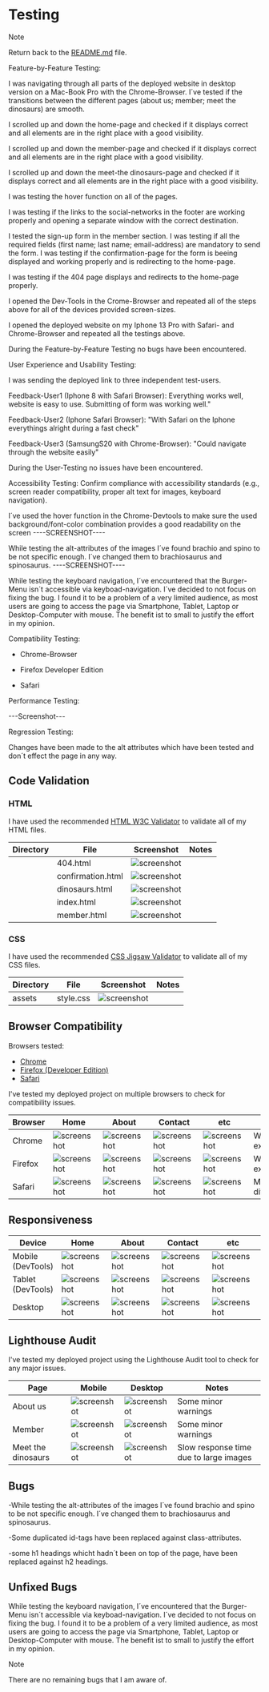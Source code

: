 # Testing

> [!NOTE]  
> Return back to the [README.md](README.md) file.

Feature-by-Feature Testing:

I was navigating through all parts of the deployed website in desktop version on a Mac-Book Pro with the Chrome-Browser. I´ve tested if the transitions between the different pages (about us; member; meet the dinosaurs) are smooth.

I scrolled up and down the home-page and checked if it displays correct and all elements are in the right place with a good visibility.

I scrolled up and down the member-page and checked if it displays correct and all elements are in the right place with a good visibility.

I scrolled up and down the meet-the dinosaurs-page and checked if it displays correct and all elements are in the right place with a good visibility.

I was testing the hover function on all of the pages.

I was testing if the links to the social-networks in the footer are working properly and opening a separate window with the correct destination. 

I tested the sign-up form in the member section. I was testing if all the required fields (first name; last name; email-address) are mandatory to send the form. I was testing if the confirmation-page for the form is beeing displayed and working properly and is redirecting to the home-page.

I was testing if the 404 page displays and redirects to the home-page properly.

I opened the Dev-Tools in the Crome-Browser and repeated all of the steps above for all of the devices provided screen-sizes.

I opened the deployed website on my Iphone 13 Pro with Safari- and Chrome-Browser and repeated all the testings above.

During the Feature-by-Feature Testing no bugs have been encountered.




User Experience and Usability Testing:

I was sending the deployed link to three independent test-users.

Feedback-User1 (Iphone 8 with Safari Browser): Everything works well, website is easy to use. Submitting of form was working well." 


Feedback-User2 (Iphone Safari Browser): "With Safari on the Iphone everythings alright during a fast check"


Feedback-User3 (SamsungS20 with Chrome-Browser): "Could navigate through the website easily"


During the User-Testing no issues have been encountered.


Accessibility Testing: Confirm compliance with accessibility standards (e.g., screen reader compatibility, proper alt text for images, keyboard navigation).

I´ve used the hover function in the Chrome-Devtools to make sure the used background/font-color combination provides a good readability on the screen
----SCREENSHOT----

While testing the alt-attributes of the images I´ve found brachio and spino to be not specific enough. I´ve changed them to brachiosaurus and spinosaurus.
----SCREENSHOT----

While testing the keyboard navigation, I´ve encountered that the Burger-Menu isn´t accessible via keyboad-navigation. I´ve decided to not focus on fixing the bug. I found it to be a problem of a very limited audience, as most users are going to access the page via Smartphone, Tablet, Laptop or Desktop-Computer with mouse. The benefit ist to small to justify the effort in my opinion.


Compatibility Testing:

- Chrome-Browser

- Firefox Developer Edition

- Safari



Performance Testing:
	
---Screenshot---

Regression Testing:

Changes have been made to the alt attributes which have been tested and don´t effect the page in any way.



## Code Validation



### HTML

I have used the recommended [HTML W3C Validator](https://validator.w3.org) to validate all of my HTML files.


| Directory | File | Screenshot | Notes |
| --- | --- | --- | --- |
|  | 404.html | ![screenshot](documentation/validation_404.png) | |
|  | confirmation.html | ![screenshot](documentation/validation_confirmation.png) | |
|  | dinosaurs.html | ![screenshot](documentation/validation_dinosaurs.png) | |
|  | index.html | ![screenshot](documentation/validation_index.png) | |
|  | member.html | ![screenshot](documentation/validation_member.png) | |

### CSS

I have used the recommended [CSS Jigsaw Validator](https://jigsaw.w3.org/css-validator) to validate all of my CSS files.

| Directory | File | Screenshot | Notes |
| --- | --- | --- | --- |
| assets | style.css | ![screenshot](documentation/validation_css.png) | |

## Browser Compatibility

Browsers tested:
- [Chrome](https://www.google.com/chrome)
- [Firefox (Developer Edition)](https://www.mozilla.org/firefox/developer)
- [Safari](https://support.apple.com/downloads/safari)

I've tested my deployed project on multiple browsers to check for compatibility issues.

| Browser | Home | About | Contact | etc | Notes |
| --- | --- | --- | --- | --- | --- |
| Chrome | ![screenshot](documentation/chrome_home.png) | ![screenshot](documentation/chrome_member.png) | ![screenshot](documentation/chrome_dinosaurs.png) | ![screenshot](documentation/chrome_confirmation.png) | Works as expected |
| Firefox | ![screenshot](documentation/firefox_home.png) | ![screenshot](documentation/firefox_members.png) | ![screenshot](documentation/firefox_dinosaurs.png) | ![screenshot](documentation/firefox_confirmation.png) | Works as expected |
| Safari | ![screenshot](documentation/safari_home.png) | ![screenshot](documentation/safari_member.png) | ![screenshot](documentation/safari_dinosaurs.png) | ![screenshot](documentation/safari_confirmation.png) | Minor CSS differences |


## Responsiveness

| Device | Home | About | Contact | etc | Notes |
| --- | --- | --- | --- | --- | --- |
| Mobile (DevTools) | ![screenshot](documentation/mobile_home.png) | ![screenshot](documentation/mobile_member.png) | ![screenshot](documentation/mobile_dinosaurs.png) | ![screenshot](documentation/mobile_confirmation.png) | Works as expected |
| Tablet (DevTools) | ![screenshot](documentation/tablet_home.png) | ![screenshot](documentation/tablet_member.png) | ![screenshot](documentation/tablet_dinosaurs.png) | ![screenshot](documentation/tablet_confirmation.png) | Works as expected |
| Desktop | ![screenshot](documentation/chrome_home.png) | ![screenshot](documentation/chrome_member.png) | ![screenshot](documentation/chrome_dinosaurs.png) | ![screenshot](documentation/chrome_confirmation.png) | Works as expected |


## Lighthouse Audit

I've tested my deployed project using the Lighthouse Audit tool to check for any major issues.

| Page | Mobile | Desktop | Notes |
| --- | --- | --- | --- |
| About us | ![screenshot](documentation/lh_home_mobile.png) | ![screenshot](documentation/lh_home_desktop.png) | Some minor warnings |
| Member | ![screenshot](documentation/lh_member_mobile.png) | ![screenshot](documentation/lh_member_desktop.png) | Some minor warnings |
| Meet the dinosaurs | ![screenshot](documentation/lh_dinosaurs_mobile.png) | ![screenshot](documentation/lh_dinosaurs_desktop.png) | Slow response time due to large images |


## Bugs

-While testing the alt-attributes of the images I´ve found brachio and spino to be not specific enough. I´ve changed them to brachiosaurus and spinosaurus.

-Some duplicated id-tags have been replaced against class-attributes.

-some h1 headings whicht hadn´t been on top of the page, have been replaced against h2 headings.


## Unfixed Bugs

While testing the keyboard navigation, I´ve encountered that the Burger-Menu isn´t accessible via keyboad-navigation. I´ve decided to not focus on fixing the bug. I found it to be a problem of a very limited audience, as most users are going to access the page via Smartphone, Tablet, Laptop or Desktop-Computer with mouse. The benefit ist to small to justify the effort in my opinion.

> [!NOTE]  
> There are no remaining bugs that I am aware of.
